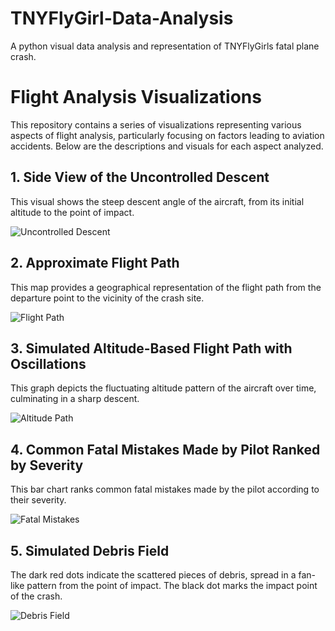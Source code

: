# TNYFlyGirl-Data-Analysis
A python visual data analysis and representation of TNYFlyGirls fatal plane crash.
# Flight Analysis Visualizations

This repository contains a series of visualizations representing various aspects of flight analysis, particularly focusing on factors leading to aviation accidents. Below are the descriptions and visuals for each aspect analyzed.

## 1. Side View of the Uncontrolled Descent
This visual shows the steep descent angle of the aircraft, from its initial altitude to the point of impact.

![Uncontrolled Descent](path/to/uncontrolled_descent_image.png)

## 2. Approximate Flight Path
This map provides a geographical representation of the flight path from the departure point to the vicinity of the crash site.

![Flight Path](path/to/flight_path_image.png)

## 3. Simulated Altitude-Based Flight Path with Oscillations
This graph depicts the fluctuating altitude pattern of the aircraft over time, culminating in a sharp descent.

![Altitude Path](path/to/altitude_path_image.png)

## 4. Common Fatal Mistakes Made by Pilot Ranked by Severity
This bar chart ranks common fatal mistakes made by the pilot according to their severity.

![Fatal Mistakes](path/to/fatal_mistakes_image.png)

## 5. Simulated Debris Field
The dark red dots indicate the scattered pieces of debris, spread in a fan-like pattern from the point of impact. The black dot marks the impact point of the crash.

![Debris Field](path/to/debris_field_image.png)

